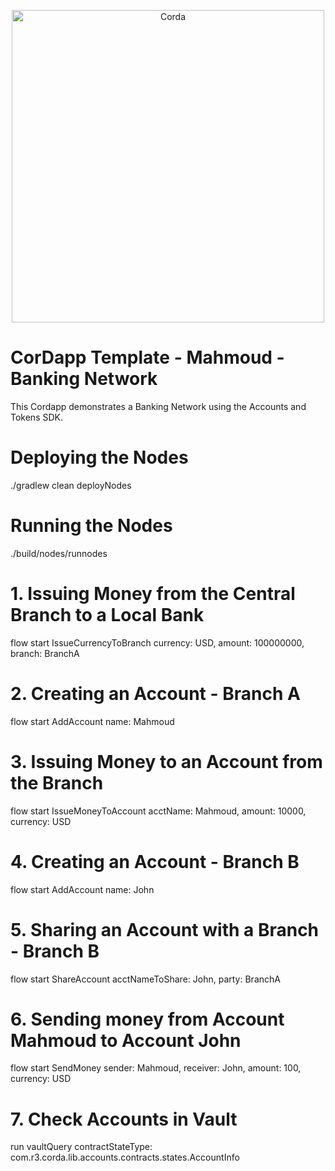 <p align="center">
  <img src="https://www.corda.net/wp-content/uploads/2016/11/fg005_corda_b.png" alt="Corda" width="500">
</p>

# CorDapp Template - Mahmoud - Banking Network

This Cordapp demonstrates a Banking Network using the Accounts and Tokens SDK.

# Deploying the Nodes
./gradlew clean deployNodes   

# Running the Nodes
./build/nodes/runnodes   

# 1. Issuing Money from the Central Branch to a Local Bank
flow start IssueCurrencyToBranch currency: USD, amount: 100000000, branch: BranchA

# 2. Creating an Account - Branch A
flow start AddAccount name: Mahmoud

# 3. Issuing Money to an Account from the Branch
flow start IssueMoneyToAccount acctName: Mahmoud, amount: 10000, currency: USD

# 4. Creating an Account - Branch B
flow start AddAccount name: John

# 5. Sharing an Account with a Branch - Branch B
flow start ShareAccount acctNameToShare: John, party: BranchA

# 6. Sending money from Account Mahmoud to Account John
flow start SendMoney sender: Mahmoud, receiver: John, amount: 100, currency: USD

# 7. Check Accounts in Vault
run vaultQuery contractStateType: com.r3.corda.lib.accounts.contracts.states.AccountInfo
